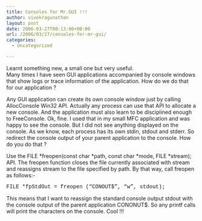 ```yaml
---
title: Consoles for Mr.GUI !!!
author: vivekragunathan
layout: post
date: 2006-03-27T00:13:00+00:00
url: /2006/03/27/consoles-for-mr-gui/
categories:
  - Uncategorized

---
```

Learnt something new, a small one but very useful.  
Many times I have seen GUI applications accompanied by console windows that show logs or trace information of the application. How do we do that for our application ?

Any GUI application can create its own console window just by calling AllocConsole Win32 API. Actually any process can use that API to allocate a new console. And the application must also learn to be disciplined enough to FreeConsole. Ok, fine. I used that in my small MFC application and was happy to see the console. But I did not see anything displayed on the console. As we know, each process has its own stdin, stdout and stderr. So redirect the console output of your parent application to the console. How do you do that ?

Use the FILE \*freopen(const char \*path, const char \*mode, FILE \*stream); API. The freopen function closes the file currently associated with stream and reassigns stream to the file specified by path. By that way, call freopen as follows:-

<span style="font-family:courier new;">FILE *fpStdOut = freopen (&#8220;CONOUT$&#8221;, &#8220;w&#8221;, stdout);</span>

This means that I want to reassign the standard console output stdout with the console output of the parent application CONONUT$. So any printf calls will print the characters on the console. Cool !!!
